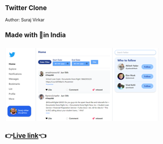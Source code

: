 ## Twitter Clone



Author: Suraj Virkar

Made with 💖in India
---
![Twitter](twitter.png)
---
👉[Live link](https://surajvirkar6.github.io/twitter_clone/)👈
---
